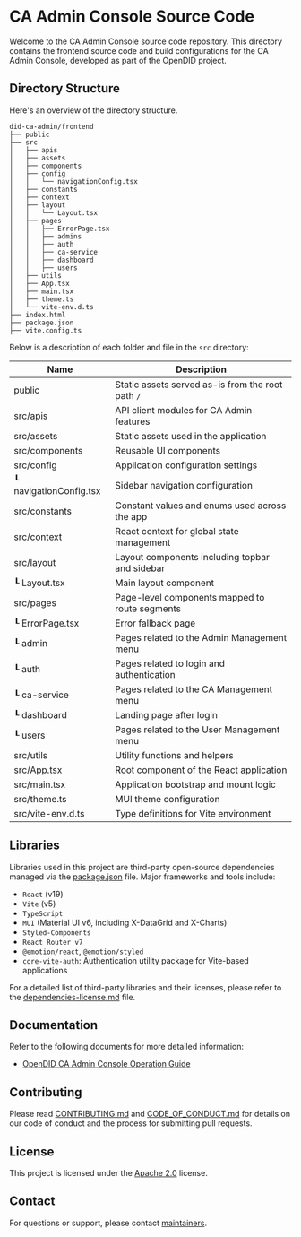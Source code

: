 # CA Admin Console Source Code

Welcome to the CA Admin Console source code repository. This directory contains the frontend source code and build configurations for the CA Admin Console, developed as part of the OpenDID project.

## Directory Structure

Here's an overview of the directory structure.

```
did-ca-admin/frontend
├── public
├── src
│   ├── apis
│   ├── assets
│   ├── components
│   ├── config
│   │   └── navigationConfig.tsx
│   ├── constants
│   ├── context
│   ├── layout
│   │   └── Layout.tsx
│   ├── pages
│   │   ├── ErrorPage.tsx
│   │   ├── admins
│   │   ├── auth
│   │   ├── ca-service
│   │   ├── dashboard
│   │   ├── users
│   ├── utils
│   ├── App.tsx
│   ├── main.tsx
│   ├── theme.ts
│   └── vite-env.d.ts
├── index.html
├── package.json
├── vite.config.ts
```

Below is a description of each folder and file in the `src` directory:

| Name                   | Description                                       |
| ---------------------- | ------------------------------------------------- |
| public                 | Static assets served as-is from the root path `/` |
| src/apis               | API client modules for CA Admin features          |
| src/assets             | Static assets used in the application             |
| src/components         | Reusable UI components                            |
| src/config             | Application configuration settings                |
| ┖ navigationConfig.tsx | Sidebar navigation configuration                  |
| src/constants          | Constant values and enums used across the app     |
| src/context            | React context for global state management         |
| src/layout             | Layout components including topbar and sidebar    |
| ┖ Layout.tsx           | Main layout component                             |
| src/pages              | Page-level components mapped to route segments    |
| ┖ ErrorPage.tsx        | Error fallback page                               |
| ┖ admin                | Pages related to the Admin Management menu        |
| ┖ auth                 | Pages related to login and authentication         |
| ┖ ca-service           | Pages related to the CA Management menu           |
| ┖ dashboard            | Landing page after login                          |
| ┖ users                | Pages related to the User Management menu         |
| src/utils              | Utility functions and helpers                     |
| src/App.tsx            | Root component of the React application           |
| src/main.tsx           | Application bootstrap and mount logic             |
| src/theme.ts           | MUI theme configuration                           |
| src/vite-env.d.ts      | Type definitions for Vite environment             |

## Libraries

Libraries used in this project are third-party open-source dependencies managed via the [package.json](./package.json) file. Major frameworks and tools include:

- `React` (v19)
- `Vite` (v5)
- `TypeScript`
- `MUI` (Material UI v6, including X-DataGrid and X-Charts)
- `Styled-Components`
- `React Router v7`
- `@emotion/react`, `@emotion/styled`
- `core-vite-auth`: Authentication utility package for Vite-based applications

For a detailed list of third-party libraries and their licenses, please refer to the [dependencies-license.md](../../../dependencies-license.md) file.

## Documentation

Refer to the following documents for more detailed information:
- [OpenDID CA Admin Console Operation Guide](../../../docs/admin/OpenDID_CAAdmin_Operation_Guide_ko.md)

## Contributing

Please read [CONTRIBUTING.md](../../../CONTRIBUTING.md) and [CODE_OF_CONDUCT.md](../../../CODE_OF_CONDUCT.md) for details on our code of conduct and the process for submitting pull requests.

## License

This project is licensed under the [Apache 2.0](../../../LICENSE) license.

## Contact

For questions or support, please contact [maintainers](../../../MAINTAINERS.md).
